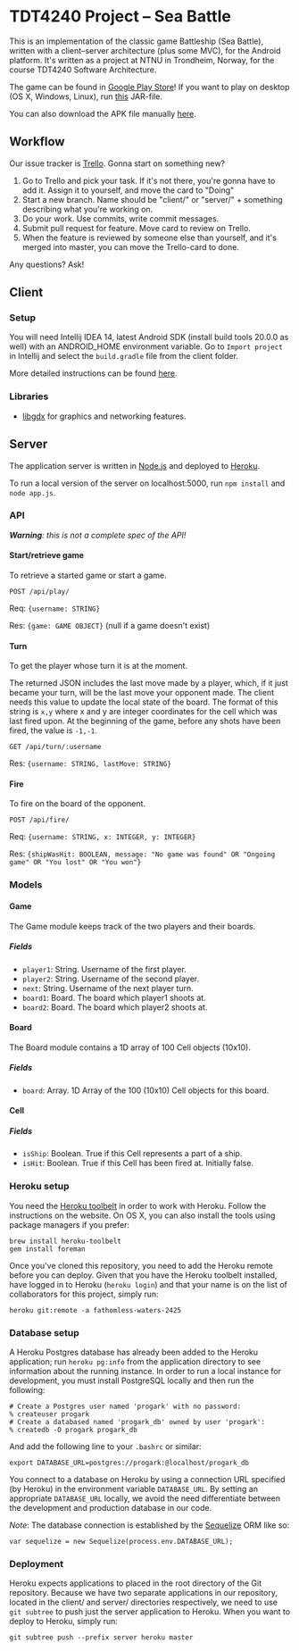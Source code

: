 # TDT4240 Project – Sea Battle
This is an implementation of the classic game Battleship (Sea Battle), written
with a client–server architecture (plus some MVC), for the Android platform. It's written as a project at NTNU in Trondheim, Norway, for the course TDT4240 Software Architecture.

The game can be found in [Google Play Store](https://play.google.com/store/apps/details?id=com.mygdx.seabattle.android)! If you want to play on desktop (OS X, Windows, Linux), run [this](http://folk.ntnu.no/andredri/seabattle_desktop.jar) JAR-file. 

You can also download the APK file manually [here](http://folk.ntnu.no/andredri/seabattle.apk).

## Workflow
Our issue tracker is [Trello](https://trello.com/b/ih5ztWXn/progark). Gonna start on something new?

1. Go to Trello and pick your task. If it's not there, you're gonna have to add it. Assign it to yourself, and move the card to "Doing"
2. Start a new branch. Name should be "client/" or "server/" +  something describing what you're working on.
3. Do your work. Use commits, write commit messages.
4. Submit pull request for feature. Move card to review  on Trello.
5. When the feature is reviewed by someone else than yourself, and it's merged into master, you can move the Trello-card to done.

Any questions? Ask!

## Client

### Setup
You will need Intellij IDEA 14, latest Android SDK (install build tools 20.0.0
as well) with an ANDROID\_HOME environment variable. Go to `Import project` in
Intellij and select the `build.gradle` file from the client folder.

More detailed instructions can be found
[here](https://github.com/libgdx/libgdx/wiki/Gradle-and-Intellij-IDEA).

### Libraries 
* [libgdx](https://github.com/libgdx/libgdx) for graphics and networking features.

## Server
The application server is written in [Node.js][node] and deployed to
[Heroku][heroku].

To run a local version of the server on localhost:5000, run `npm install` and `node app.js`.

### API

_**Warning**: this is not a complete spec of the API!_

#### Start/retrieve game

To retrieve a started game or start a game. 

```
POST /api/play/
```

Req: `{username: STRING}`

Res: `{game: GAME OBJECT}` (null if a game doesn't exist)

#### Turn

To get the player whose turn it is at the moment.

The returned JSON includes the last move made by a player, which, if it just
became your turn, will be the last move your opponent made. The client needs
this value to update the local state of the board. The format of this string is
`x,y` where x and y are integer coordinates for the cell which was last fired
upon. At the beginning of the game, before any shots have been fired, the value
is `-1,-1`.

```
GET /api/turn/:username
```

Res: `{username: STRING, lastMove: STRING}`

#### Fire 

To fire on the board of the opponent.

```
POST /api/fire/
```

Req: `{username: STRING, x: INTEGER, y: INTEGER}`

Res: `{shipWasHit: BOOLEAN, message: "No game was found" OR "Ongoing game" OR "You lost" OR "You won"}`

### Models
#### Game
The Game module keeps track of the two players and their boards.
##### Fields
* `player1`: String. Username of the first player.
* `player2`: String. Username of the second player.
* `next`: String. Username of the next player turn.
* `board1`: Board. The board which player1 shoots at.
* `board2`: Board. The board which player2 shoots at.

#### Board
The Board module contains a 1D array of 100 Cell objects (10x10).
##### Fields
* `board`: Array. 1D Array of the 100 (10x10) Cell objects for this board.

#### Cell 
##### Fields
* `isShip`: Boolean. True if this Cell represents a part of a ship.
* `isHit`: Boolean. True if this Cell has been fired at. Initially false.


### Heroku setup
You need the [Heroku toolbelt][heroku-toolbelt] in order to work with Heroku.
Follow the instructions on the website. On OS X, you can also install the tools
using package managers if you prefer:

```
brew install heroku-toolbelt
gem install foreman
```

Once you've cloned this repository, you need to add the Heroku remote before
you can deploy. Given that you have the Heroku toolbelt installed, have logged
in to Heroku (`heroku login`) and that your name is on the list of
collaborators for this project, simply run:

```
heroku git:remote -a fathomless-waters-2425
```

### Database setup
A Heroku Postgres database has already been added to the Heroku application;
run `heroku pg:info` from the application directory to see information about
the running instance. In order to run a local instance for development, you
must install PostgreSQL locally and then run the following:

```
# Create a Postgres user named 'progark' with no password:
% createuser progark
# Create a databased named 'progark_db' owned by user 'progark':
% createdb -O progark progark_db
```

And add the following line to your `.bashrc` or similar:

```
export DATABASE_URL=postgres://progark:@localhost/progark_db
```

You connect to a database on Heroku by using a connection URL specified (by
Heroku) in the environment variable `DATABASE_URL`. By setting an appropriate
`DATABASE_URL` locally, we avoid the need differentiate between the development
and production database in our code.

*Note*: The database connection is established by the [Sequelize][sequelize]
ORM like so:

```
var sequelize = new Sequelize(process.env.DATABASE_URL);
```

### Deployment
Heroku expects applications to placed in the root directory of the Git
repository. Because we have two separate applications in our repository,
located in the client/ and server/ directories respectively, we need to use
`git subtree` to push just the server application to Heroku. When you want to
deploy to Heroku, simply run:

```
git subtree push --prefix server heroku master
```

[node]: http://nodejs.org/
[heroku]: https://www.heroku.com/
[heroku-toolbelt]: https://toolbelt.heroku.com/
[sequelize]: http://docs.sequelizejs.com/en/latest/
